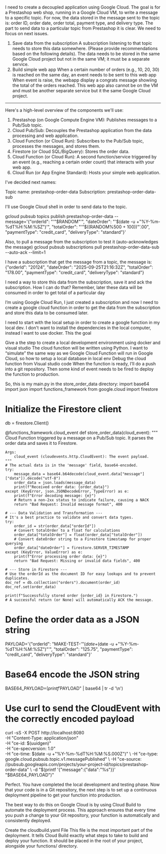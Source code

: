 I need to create a decoupled application using Google Cloud.
The goal is for a Prestashop web shop, running in a Google Cloud VM, to write a message to a specific topic.
For now, the data stored in the message sent to the topic is: order ID, order date, order total, payment type, and delivery type.
The part to send data to a particular topic from Prestashop it is clear. We need to focus on next issues.

1. Save data from the subscription
   A subscription listening to that topic needs to store this data somewhere. (Please provide recommendations based on the following details).
   The data needs to be stored in the same Google Cloud project but not in the same VM; it must be a separate service.
2. Build simple web app
   When a certain number of orders (e.g., 10, 20, 30) is reached on the same day, an event needs to be sent to this web app
   When event is raise, the webapp display a congrats message showiing the total of the orders reached.
   This web app also cannot be on the VM and must be another separate service but it the same Google Cloud project.

---

Here's a high-level overview of the components we'll use:

1. Prestashop (on Google Compute Engine VM): Publishes messages to a Pub/Sub topic.
2. Cloud Pub/Sub: Decouples the Prestashop application from the data processing and web application.
3. Cloud Function (or Cloud Run): Subscribes to the Pub/Sub topic, processes the messages, and stores them.
4. Firestore (or Cloud SQL/BigQuery): Stores the order data.
5. Cloud Function (or Cloud Run): A second function/service triggered by an event (e.g., reaching a certain order count) that interacts with your web app.
6. Cloud Run (or App Engine Standard): Hosts your simple web application.

I've decided next names:

Topic name: prestashop-order-data
Subscription: prestashop-order-data-sub

I'll use Google Cloud shell in order to send data to the topic.

gcloud pubsub topics publish prestashop-order-data --message='{"orderId": "'"$RANDOM"'", "dateOrder": "'$(date -u +"%Y-%m-%dT%H:%M:%SZ")'", "totalOrder": "'"$((RANDOM%500 + 100))"'.00", "paymentType": "credit_card", "deliveryType": "standard"}'

Also, to pull a message from the subscription to test it (auto-acknowledges the message)
gcloud pubsub subscriptions pull prestashop-order-data-sub --auto-ack --limit=1

I have a subscription that get the message from a topic, the message is:
{"orderId": "20124", "dateOrder": "2025-09-25T21:16:32Z", "totalOrder": "178.00", "paymentType": "credit_card", "deliveryType": "standard"}

I need a way to store this data from the subscription, save it and ack the subscription. How I can do that?
Remember, later these data will be consumed in order to get total of a particular day

I’m using Google Cloud Run, I just created a subscription and now I need to create a google cloud function in order to get the data from the subscription and store this data to be consumed later.

I need to start with the local setup in order to create a google function in my local dev. I don't want to install the dependencies in the local computer, instead I want to use docker. This the goal

Give a the step to create a local development environment using docker and visual studio
The cloud function will be written using Python.
I want to “simulate” the same way as we Google Cloud Function will run in Google Cloud, so how to setup a local database in local env
Debug the cloud function from Visual studio code
When the function is ready, I’ll do a push into a git repository. Then some kind of event needs to be fired to deploy the function to production.

So, this is my main.py in the store_order_data directory: import base64
import json
import functions_framework
from google.cloud import firestore

# Initialize the Firestore client

db = firestore.Client()

@functions_framework.cloud_event
def store_order_data(cloud_event):
"""
Cloud Function triggered by a message on a Pub/Sub topic.
It parses the order data and saves it to Firestore.

    Args:
        cloud_event (cloudevents.http.CloudEvent): The event payload.
    """
    # The actual data is in the 'message' field, base64-encoded.
    try:
        message_data = base64.b64decode(cloud_event.data["message"]["data"]).decode("utf-8")
        order_data = json.loads(message_data)
        print(f"Received order data: {order_data}")
    except (KeyError, json.JSONDecodeError, TypeError) as e:
        print(f"Error decoding message: {e}")
        # Return a non-2xx status to indicate failure, causing a NACK
        return "Bad Request: Invalid message format", 400

    # --- Data Validation and Transformation ---
    # It's a best practice to validate and convert data types.
    try:
        order_id = str(order_data["orderId"])
        # Convert totalOrder to a float for calculations
        order_data["totalOrder"] = float(order_data["totalOrder"])
        # Convert dateOrder string to a Firestore timestamp for proper querying
        order_data["dateOrder"] = firestore.SERVER_TIMESTAMP
    except (KeyError, ValueError) as e:
        print(f"Error processing order data: {e}")
        return "Bad Request: Missing or invalid data fields", 400

    # --- Store in Firestore ---
    # Use the orderId as the document ID for easy lookups and to prevent duplicates.
    doc_ref = db.collection("orders").document(order_id)
    doc_ref.set(order_data)

    print(f"Successfully stored order {order_id} in Firestore.")
    # A successful return (or None) will automatically ACK the message.

# Define the order data as a JSON string

PAYLOAD='{"orderId": "MAKE-TEST-'"$(date +%s)"'", "dateOrder": "'"$(date -u +"%Y-%m-%dT%H:%M:%SZ")"'", "totalOrder": "125.75", "paymentType": "credit_card", "deliveryType": "standard"}'

# Base64 encode the JSON string

BASE64_PAYLOAD=$(printf '%s' "$PAYLOAD" | base64 | tr -d '\n')

# Use curl to send the CloudEvent with the correctly encoded payload

curl -sS -X POST http://localhost:8080 \
 -H "Content-Type: application/json" \
 -H "ce-id: $(uuidgen)" \
     -H "ce-specversion: 1.0" \
     -H "ce-time: $(date -u +"%Y-%m-%dT%H:%M:%S.000Z")" \
     -H "ce-type: google.cloud.pubsub.topic.v1.messagePublished" \
     -H "ce-source: //pubsub.googleapis.com/projects/your-project-id/topics/prestashop-order-data" \
     -d "$(printf '{"message":{"data":"%s"}}' "$BASE64_PAYLOAD")"

Perfect. You have completed the local development and testing phase. Now that your code is in a Git repository, the next step is to set up a continuous deployment pipeline to get your function into production.

The best way to do this on Google Cloud is by using Cloud Build to automate the deployment process. This approach ensures that every time you push a change to your Git repository, your function is automatically and consistently deployed.

Create the cloudbuild.yaml File
This file is the most important part of the deployment. It tells Cloud Build exactly what steps to take to build and deploy your function. It should be placed in the root of your project, alongside your functions/ directory.
